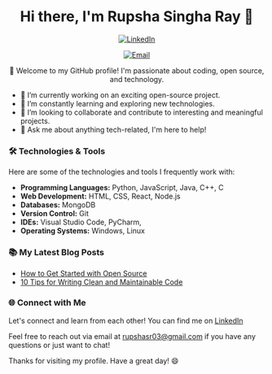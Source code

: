 <h1 align="center">Hi there, I'm Rupsha Singha Ray 👋</h1>

<p align="center">
  <a href="https://www.linkedin.com/in/rupshasingharay/">
    <img src="https://img.shields.io/badge/LinkedIn-Connect-0077B5?logo=linkedin&style=for-the-badge" alt="LinkedIn">
  </a>
</p>

<p align="center">  
  <a href="mailto:rupshasr03@gmail.com">
    <img src="https://img.shields.io/badge/Email-Contact-D14836?logo=gmail&style=for-the-badge" alt="Email">
  </a>
</p>

<p align="center">
  🚀 Welcome to my GitHub profile! I'm passionate about coding, open source, and technology.
</p>

- 🔭 I’m currently working on an exciting open-source project.
- 🌱 I’m constantly learning and exploring new technologies.
- 👯 I’m looking to collaborate and contribute to interesting and meaningful projects.
- 💬 Ask me about anything tech-related, I'm here to help!

### 🛠️ Technologies & Tools

Here are some of the technologies and tools I frequently work with:

- **Programming Languages:** Python, JavaScript, Java, C++, C
- **Web Development:** HTML, CSS, React, Node.js
- **Databases:** MongoDB
- **Version Control:** Git
- **IDEs:** Visual Studio Code, PyCharm,
- **Operating Systems:** Windows, Linux

### 📚 My Latest Blog Posts

- [How to Get Started with Open Source](https://yourblog.com/open-source-getting-started)
- [10 Tips for Writing Clean and Maintainable Code](https://yourblog.com/clean-maintainable-code)

### 🌐 Connect with Me

Let's connect and learn from each other! You can find me on [LinkedIn](https://www.linkedin.com/in/rupshasingharay/)

Feel free to reach out via email at rupshasr03@gmail.com if you have any questions or just want to chat!

Thanks for visiting my profile. Have a great day! 😄
